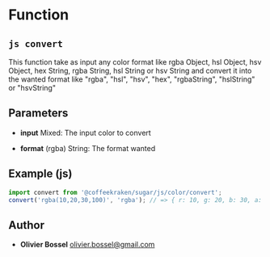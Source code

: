 
# Function


## ```js convert ```


This function take as input any color format like rgba Object, hsl Object, hsv Object, hex String, rgba String, hsl String or hsv String
and convert it into the wanted format like "rgba", "hsl", "hsv", "hex", "rgbaString", "hslString" or "hsvString"

## Parameters

- **input**  Mixed: The input color to convert

- **format** (rgba) String: The format wanted



## Example (js)

```js
import convert from '@coffeekraken/sugar/js/color/convert';
convert('rgba(10,20,30,100)', 'rgba'); // => { r: 10, g: 20, b: 30, a: 100 }
```


## Author
- **Olivier Bossel** <a href="mailto:olivier.bossel@gmail.com">olivier.bossel@gmail.com</a> 




